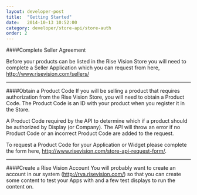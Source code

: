 ```yaml
---
layout: developer-post
title:  "Getting Started"
date:   2014-10-13 10:52:00
category: developer/store-api/store-auth
order: 2
---
```


####Complete Seller Agreement

Before your products can be listed in the Rise Vision Store you will need to complete a Seller Application which you can request from here, http://www.risevision.com/sellers/


_ _ _

####Obtain a Product Code
If you will be selling a product that requires authorization from the Rise Vision Store, you will need to obtain a Product Code. The Product Code is an ID with your product when you register it in the Store. 

A Product Code required by the API to determine which if a product should be authorized by Display (or Company). The API will throw an error if no Product Code or an incorrect Product Code are added to the request.

To request a Product Code for your Application or Widget please complete the form here, http://www.risevision.com/store-api-request-form/.

_ _ _


####Create a Rise Vision Account
You will probably want to create an account in our system (http://rva.risevision.com/) so that you can create some content to test your Apps with and a few test displays to run the content on.

